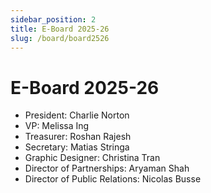 ```yaml
---
sidebar_position: 2
title: E-Board 2025-26
slug: /board/board2526
---
```


# E-Board 2025-26

- President: Charlie Norton
- VP: Melissa Ing
- Treasurer: Roshan Rajesh
- Secretary: Matias Stringa
- Graphic Designer: Christina Tran
- Director of Partnerships: Aryaman Shah
- Director of Public Relations: Nicolas Busse
